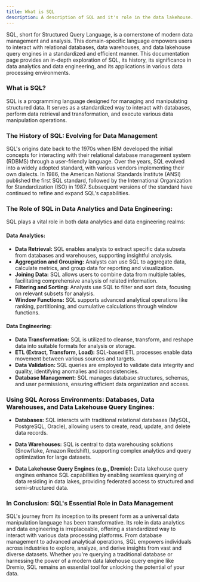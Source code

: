 ```yaml
---
title: What is SQL
description: A description of SQL and it's role in the data lakehouse.
---
```


SQL, short for Structured Query Language, is a cornerstone of modern data management and analysis. This domain-specific language empowers users to interact with relational databases, data warehouses, and data lakehouse query engines in a standardized and efficient manner. This documentation page provides an in-depth exploration of SQL, its history, its significance in data analytics and data engineering, and its applications in various data processing environments.

### What is SQL?

SQL is a programming language designed for managing and manipulating structured data. It serves as a standardized way to interact with databases, perform data retrieval and transformation, and execute various data manipulation operations.

### The History of SQL: Evolving for Data Management

SQL's origins date back to the 1970s when IBM developed the initial concepts for interacting with their relational database management system (RDBMS) through a user-friendly language. Over the years, SQL evolved into a widely adopted standard, with various vendors implementing their own dialects. In 1986, the American National Standards Institute (ANSI) published the first SQL standard, followed by the International Organization for Standardization (ISO) in 1987. Subsequent versions of the standard have continued to refine and expand SQL's capabilities.

### The Role of SQL in Data Analytics and Data Engineering:

SQL plays a vital role in both data analytics and data engineering realms:

#### Data Analytics:

- **Data Retrieval:** SQL enables analysts to extract specific data subsets from databases and warehouses, supporting insightful analysis.
- **Aggregation and Grouping:** Analysts can use SQL to aggregate data, calculate metrics, and group data for reporting and visualization.
- **Joining Data:** SQL allows users to combine data from multiple tables, facilitating comprehensive analysis of related information.
- **Filtering and Sorting:** Analysts use SQL to filter and sort data, focusing on relevant subsets for analysis.
- **Window Functions:** SQL supports advanced analytical operations like ranking, partitioning, and cumulative calculations through window functions.

#### Data Engineering:

- **Data Transformation:** SQL is utilized to cleanse, transform, and reshape data into suitable formats for analysis or storage.
- **ETL (Extract, Transform, Load):** SQL-based ETL processes enable data movement between various sources and targets.
- **Data Validation:** SQL queries are employed to validate data integrity and quality, identifying anomalies and inconsistencies.
- **Database Management:** SQL manages database structures, schemas, and user permissions, ensuring efficient data organization and access.

### Using SQL Across Environments: Databases, Data Warehouses, and Data Lakehouse Query Engines:

- **Databases:** SQL interacts with traditional relational databases (MySQL, PostgreSQL, Oracle), allowing users to create, read, update, and delete data records.

- **Data Warehouses:** SQL is central to data warehousing solutions (Snowflake, Amazon Redshift), supporting complex analytics and query optimization for large datasets.

- **Data Lakehouse Query Engines (e.g., Dremio):** Data lakehouse query engines enhance SQL capabilities by enabling seamless querying of data residing in data lakes, providing federated access to structured and semi-structured data.

### In Conclusion: SQL's Essential Role in Data Management

SQL's journey from its inception to its present form as a universal data manipulation language has been transformative. Its role in data analytics and data engineering is irreplaceable, offering a standardized way to interact with various data processing platforms. From database management to advanced analytical operations, SQL empowers individuals across industries to explore, analyze, and derive insights from vast and diverse datasets. Whether you're querying a traditional database or harnessing the power of a modern data lakehouse query engine like Dremio, SQL remains an essential tool for unlocking the potential of your data.